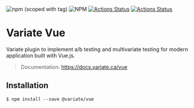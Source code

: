 ![npm (scoped with tag)](https://img.shields.io/npm/v/@variate/vue/latest?color=%234EC723)
![NPM](https://img.shields.io/npm/l/@variate/vue)
[![Actions Status](https://github.com/VariateApp/variate-vue/workflows/Build/badge.svg)](https://github.com/VariateApp/variate-vue/actions)
[![Actions Status](https://github.com/VariateApp/variate-vue/workflows/Publish/badge.svg)](https://github.com/VariateApp/variate-vue/actions)

# Variate Vue

Variate plugin to implement a/b testing and multivariate testing for modern application built with Vue.js.

> Documentation: https://docs.variate.ca/vue

## Installation

```
$ npm install --save @variate/vue
```
